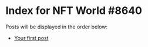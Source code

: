 # Index for NFT World #8640
Posts will be displayed in the order below:

- [Your first post](./001-first.md)

